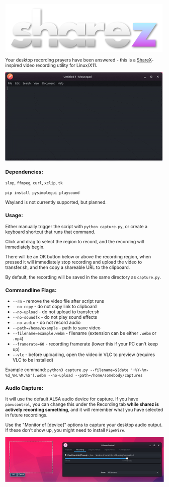 ![sharez](logo.png)

Your desktop recording prayers have been answered - this is a [ShareX](https://getsharex.com/)-inspired video recording utility for Linux/X11. 

![Demonstration of script usage](demo.gif)

### Dependencies:
`slop`, `ffmpeg`, `curl`, `xclip`, `tk`

`pip install pysimplegui playsound`

Wayland is not currently supported, but planned.

### Usage:
Either manually trigger the script with `python capture.py`, or create a keyboard shortcut that runs that command. 

Click and drag to select the region to record, and the recording will immediately begin.

There will be an OK button below or above the recording region, when pressed it will immediately stop recording and upload the video to transfer.sh, and then copy a shareable URL to the clipboard.

By default, the recording will be saved in the same directory as `capture.py`.

### Commandline Flags:

* `--rm` - remove the video file after script runs
* `--no-copy` - do not copy link to clipboard
* `--no-upload` - do not upload to transfer.sh
* `--no-soundfx` - do not play sound effects
* `--no-audio` - do not record audio
* `--path=/home/example` - path to save video
* `--filename=example.webm` - filename (extension can be either `.webm` or `.mp4`)
* `--framerate=60` - recording framerate (lower this if your PC can't keep up)
* `--vlc` - before uploading, open the video in VLC to preview (requires VLC to be installed)

Example command: `python3 capture.py --filename=$(date '+%Y-%m-%d_%H.%M.%S').webm --no-upload --path=/home/somebody/captures`

### Audio Capture:

It will use the default ALSA audio device for capture. If you have `pavucontrol`, you can change this under the Recording tab **while sharez is actively recording something**, and it will remember what you have selected in future recordings.

Use the "Monitor of [device]" options to capture your desktop audio output. If these don't show up, you might need to install `PipeWire`.

![Demonstration of how to record desktop audio](pavucontrol.png)